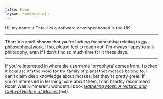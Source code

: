 ```yaml
---
title: Home
layout: homepage.njk
---
```


Hi, my name is Pete. I'm a software developer based in the UK.

---

There's a small chance that you're looking for something relating to [my
philosophical work](posts/philosophy.md). If so, please feel to reach out! I'm always
happy to talk philosophy, even if I don't find so much time for it these days.

---

If you're interested in where the username 'bryophyta' comes from, I picked it
because it's the word for the family of plants that mosses belong to. I can't
claim deep knowledge about mosses, but they're pretty great! If you're
interested in learning more about them, I can heartily recommend Robin Wall
Kimmerer's wonderful book [_Gathering Moss: A Natural and Cultural History of
Mosses_](https://www.penguin.co.uk/books/444764/gathering-moss-by-kimmerer-robin-wall/){ext}.

